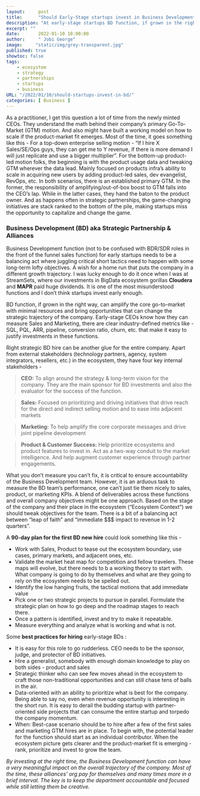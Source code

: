 ```yaml
---
layout:     post 
title:      "Should Early-Stage startups invest in Business Development?"
description: "At early-stage startups BD function, if grown in the right way, can amplify the go-to-market with minimal resources and bring opportunities that can change the trajectory of the company…"
excerpt: ""
date:       2022-01-10 18:00:00
author:     " Jobi George"
image:     "static/img/grey-transparent.jpg"
published: true
showtoc: false 
tags:
    - ecosystem
    - strategy
    - partnerships
    - startups
    - business
URL: "/2022/01/10/should-startups-invest-in-bd/"
categories: [ Business ]
---
```


As a practitioner, I get this question a lot of time from the newly minted CEOs. They understand the math behind their company’s primary Go-To-Market (GTM) motion. And also might have built a working model on how to scale if the product-market fit emerges. Most of the time, it goes something like this - For a top-down enterprise selling motion - “If I hire X Sales/SE/Ops guys, they can get me to Y revenue, if there is more demand I will just replicate and use a bigger multiplier”. For the bottom-up product-led motion folks, the beginning is with the product usage data and tweaking GTM wherever the data lead. Mainly focused on products infra’s ability to scale in acquiring new users by adding product-led sales, dev evangelist, RevOps, etc. In both scenarios, there is an established primary GTM. In the former, the responsibility of amplifying/out-of-box boost to GTM falls into the CEO’s lap. While in the latter cases, they hand the baton to the product owner. And as happens often in strategic partnerships, the game-changing initiatives are stack ranked to the bottom of the pile, making startups miss the opportunity to capitalize and change the game.

### Business Development (BD) aka Strategic Partnership & Alliances

Business Development function (not to be confused with BDR/SDR roles in the front of the funnel sales function) for early startups needs to be a balancing act where juggling critical short tactics need to happen with some long-term lofty objectives. A wish for a home run that puts the company in a different growth trajectory. I was lucky enough to do it once when I was at StreamSets, where our investments in BigData ecosystem gorillas **Cloudera** and **MAPR** paid huge dividends. It is one of the most misunderstood functions and I don’t think startups invest early enough. 

BD function, if grown in the right way, can amplify the core go-to-market with minimal resources and bring opportunities that can change the strategic trajectory of the company. Early-stage CEOs know how they can measure Sales and Marketing, there are clear industry-defined metrics like - SQL, PQL, ARR, pipeline, conversion ratio, churn, etc. that make it easy to justify investments in these functions.

Right strategic BD hire can be another glue for the entire company. Apart from external stakeholders (technology partners, agency, system integrators, resellers, etc.) in the ecosystem, they have four key internal stakeholders - 

> **CEO:** To align around the strategy & long-term vision for the company. They are the main sponsor for BD investments and also the evaluator for the success of the function.

> **Sales:** Focused on prioritizing and driving initiatives that drive reach for the direct and indirect selling motion and to ease into adjacent markets

> **Marketing:** To help amplify the core corporate messages and drive joint pipeline development

> **Product & Customer Success:** Help prioritize ecosystems and product features to invest in. Act as a two-way conduit to the market intelligence. And help augment customer experience through partner engagements.

What you don’t measure you can’t fix, it is critical to ensure accountability of the Business Development team. However, it is an arduous task to measure the BD team’s performance, one can’t just tie them nicely to sales, product, or marketing KPIs. A blend of deliverables across these functions and overall company objectives might be one approach. Based on the stage of the company and their place in the ecosystem (“Ecosystem Context”) we should tweak objectives for the team. There is a bit of a balancing act between “leap of faith” and “immediate $$$ impact to revenue in 1-2 quarters”. 

A **90-day plan for the first BD new hire** could look something like this -

* Work with Sales, Product to tease out the ecosystem boundary, use cases, primary markets, and adjacent ones, etc. 
* Validate the market heat map for competition and fellow travelers. These maps will evolve, but there needs to b a working theory to start with. What company is going to do by themselves and what are they going to rely on the ecosystem needs to be spelled out. 
* Identify the low hanging fruits, the tactical motions that add immediate value
* Pick one or two strategic projects to pursue in parallel. Formulate the strategic plan on how to go deep and the roadmap stages to reach there. 
* Once a pattern is identified, invest and try to make it repeatable. 
* Measure everything and analyze what is working and what is not.

Some **best practices for hiring** early-stage BDs :
* It is easy for this role to go rudderless. CEO needs to be the sponsor, judge, and protector of BD initiatives.
* Hire a generalist, somebody with enough domain knowledge to play on both sides - product and sales
* Strategic thinker who can see few moves ahead in the ecosystem to craft those non-traditional opportunities and can still chase tens of balls in the air.
* Data-oriented with an ability to prioritize what is best for the company. Being able to say no, even when revenue opportunity is interesting in the short run. It is easy to derail the budding startup with partner-oriented side projects that can consume the entire startup and torpedo the company momentum. 
* When: Best-case scenario should be to hire after a few of the first sales and marketing GTM hires are in place. To begin with, the potential leader for the function should start as an individual contributor. When the ecosystem picture gets clearer and the product-market fit is emerging - rank, prioritize and invest to grow the team. 

*By investing at the right time, the Business Development function can have a very meaningful impact on the overall trajectory of the company. Most of the time, these alliances’ org pay for themselves and many times more in a brief interval. The key is to keep the department accountable and focused while still letting them be creative.*




